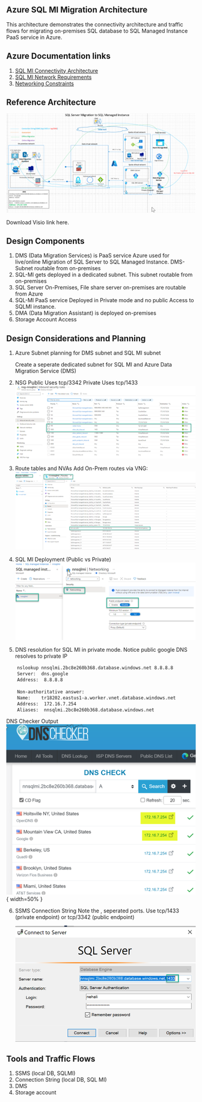 ## Azure SQL MI Migration Architecture

This architecture demonstrates the connectivity architecture and traffic flows for migrating on-premises SQL database to SQL Managed Instance PaaS service in Azure.

## Azure Documentation links

1. [SQL MI Connectivity Architecture](https://docs.microsoft.com/en-us/azure/azure-sql/managed-instance/connectivity-architecture-overview)
2. [SQL MI Network Requirements](https://docs.microsoft.com/en-us/azure/azure-sql/managed-instance/connectivity-architecture-overview#network-requirements)
3. [Networking Constraints](https://docs.microsoft.com/en-us/azure/azure-sql/managed-instance/connectivity-architecture-overview#networking-constraints)

## Reference Architecture

![Networking](images/sqlmi-architecture.png)

Download Visio link here.

## Design Components

1. DMS (Data Migration Services) is PaaS service Azure used for live/online Migration of SQL Server to SQL Managed Instance. DMS-Subnet routable from on-premises
2. SQL-MI gets deployed in a dedicated subnet. This subnet routable from on-premises
3. SQL Server On-Premises, File share server on-premises are routable from Azure
4. SQL-MI PaaS service Deployed in Private mode and no public Access to SQLMI instance.
5. DMA (Data Migration Assistant) is deployed on-premises
6. Storage Account Access

## Design Considerations and Planning

1. Azure Subnet planning for DMS subnet and SQL MI subnet

   Create a seperate dedicated subnet for SQL MI and Azure Data Migration Service (DMS)

2. NSG
   Public Uses tcp/3342
   Private Uses tcp/1433
   ![Networking](images/SQLMI-NSG.png)
3. Route tables and NVAs
   Add On-Prem routes via VNG:
   ![Networking](images/SQLMI-route-table.png)
4. SQL MI Deployment (Public vs Private)
   ![Networking](images/network-endpoint-mode.png)
5. DNS resolution for SQL MI in private mode. Notice public google DNS resolves to private IP

```
    nslookup nnsqlmi.2bc8e260b368.database.windows.net 8.8.8.8
    Server:  dns.google
    Address:  8.8.8.8

    Non-authoritative answer:
    Name:    tr18202.eastus1-a.worker.vnet.database.windows.net
    Address:  172.16.7.254
    Aliases:  nnsqlmi.2bc8e260b368.database.windows.net

```

DNS Checker Output
![DNS Checker](images/dns-checker-output.png){ width=50% }

6. SSMS Connection String
   Note the , seperated ports. Use tcp/1433 (private endpoint) or tcp/3342 (public endpoint)

   ![Networking](images/ssms-connection.png)

## Tools and Traffic Flows

1. SSMS (local DB, SQLMI)
2. Connection String (local DB, SQL MI)
3. DMS
4. Storage account
